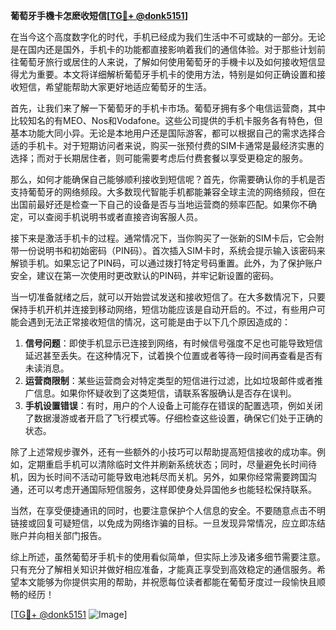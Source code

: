 **葡萄牙手機卡怎麽收短信[[TG💪+ @donk5151](https://t.me/s/donk5151)]**

在当今这个高度数字化的时代，手机已经成为我们生活中不可或缺的一部分。无论是在国内还是国外，手机卡的功能都直接影响着我们的通信体验。对于那些计划前往葡萄牙旅行或居住的人来说，了解如何使用葡萄牙的手機卡以及如何接收短信显得尤为重要。本文将详细解析葡萄牙手机卡的使用方法，特别是如何正确设置和接收短信，希望能帮助大家更好地适应葡萄牙的生活。

首先，让我们来了解一下葡萄牙的手机卡市场。葡萄牙拥有多个电信运营商，其中比较知名的有MEO、Nos和Vodafone。这些公司提供的手机卡服务各有特色，但基本功能大同小异。无论是本地用户还是国际游客，都可以根据自己的需求选择合适的手机卡。对于短期访问者来说，购买一张预付费的SIM卡通常是最经济实惠的选择；而对于长期居住者，则可能需要考虑后付费套餐以享受更稳定的服务。

那么，如何才能确保自己能够顺利接收到短信呢？首先，你需要确认你的手机是否支持葡萄牙的网络频段。大多数现代智能手机都能兼容全球主流的网络频段，但在出国前最好还是检查一下自己的设备是否与当地运营商的频率匹配。如果你不确定，可以查阅手机说明书或者直接咨询客服人员。

接下来是激活手机卡的过程。通常情况下，当你购买了一张新的SIM卡后，它会附带一份说明书和初始密码（PIN码）。首次插入SIM卡时，系统会提示输入该密码来解锁手机。如果忘记了PIN码，可以通过拨打特定号码重置。此外，为了保护账户安全，建议在第一次使用时更改默认的PIN码，并牢记新设置的密码。

当一切准备就绪之后，就可以开始尝试发送和接收短信了。在大多数情况下，只要保持手机开机并连接到移动网络，短信功能应该是自动开启的。不过，有些用户可能会遇到无法正常接收短信的情况，这可能是由于以下几个原因造成的：

1. **信号问题**：即使手机显示已连接到网络，有时候信号强度不足也可能导致短信延迟甚至丢失。在这种情况下，试着换个位置或者等待一段时间再查看是否有未读消息。
2. **运营商限制**：某些运营商会对特定类型的短信进行过滤，比如垃圾邮件或者推广信息。如果你怀疑收到了这类短信，请联系客服确认是否存在误判。
3. **手机设置错误**：有时，用户的个人设备上可能存在错误的配置选项，例如关闭了数据漫游或者开启了飞行模式等。仔细检查这些设置，确保它们处于正确的状态。

除了上述常规步骤外，还有一些额外的小技巧可以帮助提高短信接收的成功率。例如，定期重启手机可以清除临时文件并刷新系统状态；同时，尽量避免长时间待机，因为长时间不活动可能导致电池耗尽而关机。另外，如果你经常需要跨国沟通，还可以考虑开通国际短信服务，这样即使身处异国他乡也能轻松保持联系。

当然，在享受便捷通讯的同时，也要注意保护个人信息的安全。不要随意点击不明链接或回复可疑短信，以免成为网络诈骗的目标。一旦发现异常情况，应立即冻结账户并向相关部门报告。

综上所述，虽然葡萄牙手机卡的使用看似简单，但实际上涉及诸多细节需要注意。只有充分了解相关知识并做好相应准备，才能真正享受到高效稳定的通信服务。希望本文能够为你提供实用的帮助，并祝愿每位读者都能在葡萄牙度过一段愉快且顺畅的经历！

[[TG💪+ @donk5151](https://t.me/s/donk5151) ![Image](https://i.postimg.cc/rwNCRYN7/Snipaste-2025-04-30-17-27-05.png)]